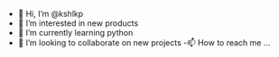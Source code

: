 - 👋 Hi, I’m @kshlkp
- 👀 I’m interested in new products
- 🌱 I’m currently learning python
- 💞️ I’m looking to collaborate on new projects
-📫 How to reach me ...

<!---
kshlkp/kshlkp is a ✨ special ✨ repository because its `README.md` (this file) appears on your GitHub profile.
You can click the Preview link to take a look at your changes.
--->
